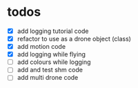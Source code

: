 # todos

- [x] add logging tutorial code
- [x] refactor to use as a drone object (class)
- [x] add motion code
- [x] add logging while flying
- [ ] add colours while logging
- [ ] add and test shm code
- [ ] add multi drone code
